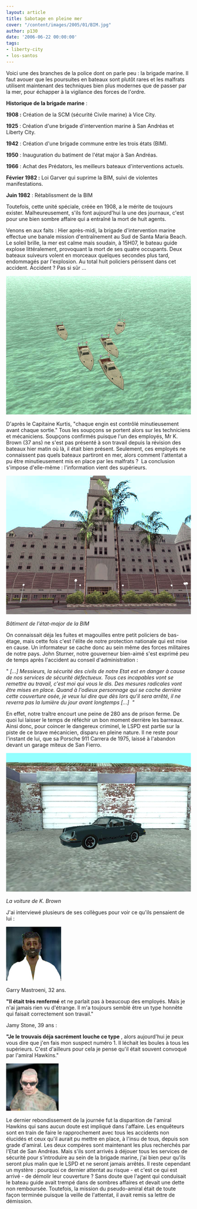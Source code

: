 ```yaml
---
layout: article
title: Sabotage en pleine mer
cover: "/content/images/2005/01/BIM.jpg"
author: p130
date: '2006-06-22 00:00:00'
tags:
- liberty-city
- los-santos
---
```


Voici une des branches de la police dont on parle peu :&nbsp;la brigade marine. Il faut avouer que les poursuites en bateaux sont plutôt rares et les malfrats utilisent maintenant des techniques bien plus modernes que de passer par la mer, pour échapper à la vigilance des forces de l'ordre.

**Historique de la brigade marine** :

**1908 :** Création de la SCM (sécurité Civile marine) à Vice City.

**1925** : Création d'une brigade d'intervention marine à San Andréas et Liberty City.

**1942** : Création d'une brigade commune entre les trois états (BIM).

**1950** : Inauguration du batiment de l'état major à San Andréas.

**1966** : Achat des Prédators, les meilleurs bateaux d'interventions actuels.

**Février 1982 :** Loi Garver qui suprime la BIM, suivi de violentes manifestations.

**Juin 1982** : Rétablissment de la BIM

Toutefois, cette unité spéciale, créée en 1908, a le mérite de toujours exister. Malheureusement, s'ils font aujourd'hui la une des journaux, c'est pour une bien sombre affaire qui a entraîné la mort de huit agents.

Venons en aux faits : Hier après-midi, la brigade d'intervention marine effectue une banale mission d'entraînement au Sud de&nbsp;Santa Maria Beach.&nbsp; Le soleil brille, la mer est calme mais soudain, à 15H07, le bateau guide explose littéralement, provoquant la mort de ses quatre occupants. Deux bateaux suiveurs volent en morceaux quelques secondes plus tard, endommagés par l'explosion. Au total huit policiers périssent dans cet accident. Accident ? Pas si sûr ...

![Disposition des Prédators au moment de l'explosion](  /content/images/2005/01/BIM.jpg)

D'après le Capitaine Kurtis, "chaque engin est contrôlé minutieusement avant chaque sortie." Tous les soupçons se portent alors sur les techniciens et mécaniciens. Soupçons confirmés puisque l'un des employés, Mr K. Brown (37 ans) ne s'est pas présenté à son travail depuis la révision des bateaux hier matin où là, il était bien présent. Seulement, ces employés ne connaissent&nbsp;pas quels&nbsp;bateaux partiront en mer, alors comment l'attentat a pu être minutieusement mis en place par les malfrats ?&nbsp; La conclusion s'impose d'elle-même : l'information vient des supérieurs.

![](  /content/images/2005/01/Etatmajor_BIM.jpg)

_Bâtiment de l'état-major de la BIM_

On connaissait déja les fuites et magouilles entre petit policiers de bas-étage, mais cette fois c'est l'élite de notre protection nationale qui est mise en cause. Un informateur se cache donc au sein même des forces militaires de notre pays. John Sturner, notre gouverneur bien-aimé s'est exprimé peu de temps après l'accident au conseil d'administration :

" _[...] Messieurs, la sécurité des civils de notre Etat est en danger à cause de nos services de sécurité défectueux. Tous ces incapables vont se remettre au travail, c'est moi qui vous le dis. Des mesures radicales vont être mises en place. Quand à l'odieux personnage qui se cache derrière cette couverture osée, je veux lui dire que dès lors qu'il sera arrêté, il ne reverra pas la lumière du jour avant longtemps [...]&nbsp; "_

En effet, notre traître encourt une peine de 280 ans de&nbsp;prison ferme.&nbsp;De quoi lui laisser le temps de réféchir un bon moment derrière les barreaux. Ainsi donc, pour coincer le dangereux criminel, le LSPD est partie sur la piste de ce brave mécanicien, disparu en pleine nature. Il ne reste pour l'instant de lui, que sa Porsche 911 Carrera de 1975, laissé à l'abandon devant un garage miteux de San Fierro.

![](  /content/images/2005/01/PorsheBrown.jpg)

_La voiture de K. Brown_

J'ai interviewé plusieurs de ses collègues pour&nbsp;voir ce qu'ils pensaient de lui :

![](  /content/images/2005/01/suspect2.jpg)

Garry Mastroeni, 32 ans.

**"Il était très renfermé** et ne parlait pas à beaucoup des employés. Mais je n'ai jamais rien vu d'étrange. Il m'a toujours semblé être un type honnête qui faisait correctement son travail."

Jamy Stone, 39 ans :

**"Je le trouvais déja sacrément**  **louche ce type** , alors aujourd'hui je peux vous dire que j'en fais mon suspect numéro 1. Il léchait les boules à tous les supérieurs. C'est d'ailleurs pour cela je pense qu'il était souvent convoqué par l'amiral Hawkins."

![](  /content/images/2005/01/suspect1.jpg)

Le dernier rebondissement de la journée fut la disparition de l'amiral Hawkins qui sans aucun doute est impliqué dans l'affaire. Les enquêteurs sont en train de faire le rapprochement&nbsp;avec tous les accidents non élucidés et ceux qu'il aurait pu mettre en place, à l'insu de tous, depuis son grade d'amiral. Les deux compères sont maintenant les plus recherchés par l'Etat de San Andréas. Mais s'ils sont arrivés à déjouer tous les services de sécurité pour s'introduire au sein de la brigade marine, j'ai bien peur qu'ils seront plus malin que le LSPD et ne seront jamais arrêtés. Il reste cependant un mystère : pourquoi ce dernier attentat au risque - et c'est ce qui est arrivé - de démolir leur couverture ? Sans doute que l'agent qui conduisait le bateau guide avait trempé dans de sombres affaires et devait une dette non remboursée. Toutefois, la mission du pseudo-amiral était de toute façon terminée puisque la veille de l'attentat, il avait remis sa lettre de démission.

<!--kg-card-end: markdown-->
